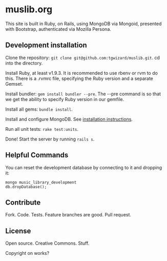 # muslib.org

This site is built in Ruby, on Rails, using MongoDB via Mongoid, presented with
Bootstrap, authenticated via Mozilla Persona.


## Development installation

Clone the repository: `git clone git@github.com:tgwizard/muslib.git`. cd
into the directory.

Install Ruby, at least v1.9.3. It is recommended to use rbenv or rvm to do
this. There is a .rvmrc file, specifying the Ruby version and a separate
Gemset.

Install bundler: `gem install bundler --pre`. The --pre command is so that we
get the ability to specify Ruby version in our gemfile.

Install all gems: `bundle install`.

Install and configure MongoDB. See [installation
instructions](http://www.mongodb.org/display/DOCS/Quickstart).

Run all unit tests: `rake test:units`.

Done! Start the server by running `rails s`.


## Helpful Commands

You can reset the development database by connecting to it and dropping it:

~~~
mongo music_library_development
db.dropDatabase();
~~~


## Contribute

Fork. Code. Tests. Feature branches are good. Pull request.


## License

Open source. Creative Commons. Stuff.

Copyright on works?

